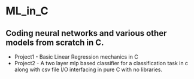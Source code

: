 # ML_in_C
## Coding neural networks and various other models from scratch in C. 
* Project1 - Basic Linear Regression mechanics in C
* Project2 - A two layer mlp based classifier for a classification task in c along with csv file I/O interfacing in pure C with no libraries.

